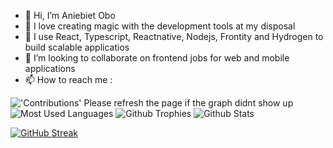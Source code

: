 - 👋 Hi, I’m Aniebiet Obo
- 👀 I love creating magic with the development tools at my disposal
- 🌱 I use  React, Typescript, Reactnative, Nodejs, Frontity and Hydrogen  to build scalable applicatios
- 💞️ I’m looking to collaborate on frontend jobs for web and mobile applications 
- 📫 How to reach me :
<!---
- Email: aobo443@gmail.com
- Whatsapp: https://wa.link/hnqm8i
--->


<!---
anie308/anie308 is a ✨ special ✨ repository because its `README.md` (this file) appears on your GitHub profile.
You can click the Preview link to take a look at your changes.
--->
<img alt="'Contributions' Please refresh the page if the graph didnt show up" src="https://github-readme-activity-graph.vercel.app/graph?username=anie308&theme=dracula">


<img alt="Most Used Languages" src="https://github-readme-stats.vercel.app/api/top-langs/?username=anie308&langs_count=5&theme=tokyonight">


<img alt="Github Trophies" src="https://github-profile-trophy.vercel.app/?username=anie308">


<img alt="Github Stats" src="https://github-readme-stats.vercel.app/api/?username=anie308&count_private=true&theme=tokyonight&showicons=true">

[![GitHub Streak](https://streak-stats.demolab.com/?user=anie308)](https://git.io/streak-stats)
